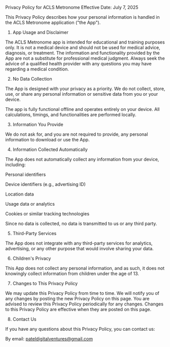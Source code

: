 Privacy Policy for ACLS Metronome
Effective Date: July 7, 2025

This Privacy Policy describes how your personal information is handled in the ACLS Metronome application ("the App").

1. App Usage and Disclaimer

The ACLS Metronome app is intended for educational and training purposes only. It is not a medical device and should not be used for medical advice, diagnosis, or treatment. The information and functionality provided by the App are not a substitute for professional medical judgment. Always seek the advice of a qualified health provider with any questions you may have regarding a medical condition.

2. No Data Collection

The App is designed with your privacy as a priority. We do not collect, store, use, or share any personal information or sensitive data from you or your device.

The app is fully functional offline and operates entirely on your device. All calculations, timings, and functionalities are performed locally.

3. Information You Provide

We do not ask for, and you are not required to provide, any personal information to download or use the App.

4. Information Collected Automatically

The App does not automatically collect any information from your device, including:

Personal identifiers

Device identifiers (e.g., advertising ID)

Location data

Usage data or analytics

Cookies or similar tracking technologies

Since no data is collected, no data is transmitted to us or any third party.

5. Third-Party Services

The App does not integrate with any third-party services for analytics, advertising, or any other purpose that would involve sharing your data.

6. Children's Privacy

This App does not collect any personal information, and as such, it does not knowingly collect information from children under the age of 13.

7. Changes to This Privacy Policy

We may update this Privacy Policy from time to time. We will notify you of any changes by posting the new Privacy Policy on this page. You are advised to review this Privacy Policy periodically for any changes. Changes to this Privacy Policy are effective when they are posted on this page.

8. Contact Us

If you have any questions about this Privacy Policy, you can contact us:

By email: pateldigitalventures@gmail.com
